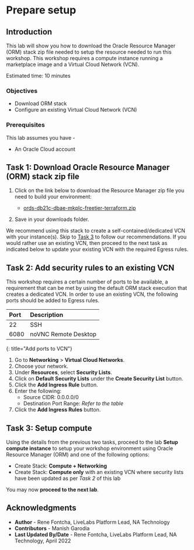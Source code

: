 # Prepare setup

## Introduction

This lab will show you how to download the Oracle Resource Manager (ORM) stack zip file needed to setup the resource needed to run this workshop. This workshop requires a compute instance running a marketplace image and a Virtual Cloud Network (VCN).

Estimated time: 10 minutes

### Objectives

 -   Download ORM stack
 -   Configure an existing Virtual Cloud Network (VCN)

### Prerequisites

This lab assumes you have -
 -   An Oracle Cloud account

## Task 1: Download Oracle Resource Manager (ORM) stack zip file

1.  Click on the link below to download the Resource Manager zip file you need to build your environment:

    - [ords-db21c-dbae-mkplc-freetier-terraform.zip](https://objectstorage.us-ashburn-1.oraclecloud.com/p/6WIlnEK5CqZknuEIGWHNlWR31BfDhRhB-NHBHBvWDBUjA7-4VFMIrfm1OOxnolhI/n/c4u02/b/hosted_workshops/o/stacks/ords-db21c-dbae-mkplc-freetier-terraform.zip)

1.  Save in your downloads folder.

We recommend using this stack to create a self-contained/dedicated VCN with your instance(s). Skip to [Task 3](?lab=prepare-setup#Task3:Setupcompute) to follow our recommendations. If you would rather use an existing VCN, then proceed to the next task as indicated below to update your existing VCN with the required Egress rules.

## Task 2: Add security rules to an existing VCN

This workshop requires a certain number of ports to be available, a requirement that can be met by using the default ORM stack execution that creates a dedicated VCN. In order to use an existing VCN, the following ports should be added to Egress rules.

| Port           | Description                           |
| :------------- | :------------------------------------ |
| 22             | SSH                                   |
| 6080           | noVNC Remote Desktop                  |
{: title="Add ports to VCN"}

1.  Go to **Networking** &gt; **Virtual Cloud Networks**.
1.  Choose your network.
1.  Under **Resources**, select **Security Lists**.
1.  Click on **Default Security Lists** under the **Create Security List** button.
1.  Click the **Add Ingress Rule** button.
1.  Enter the following:  
    - Source CIDR: 0.0.0.0/0
    - Destination Port Range: *Refer to the table*
1.  Click the **Add Ingress Rules** button.

## Task 3: Setup compute

Using the details from the previous two tasks, proceed to the lab **Setup compute instance** to setup your workshop environment using Oracle Resource Manager (ORM) and one of the following options:

 -  Create Stack:  **Compute + Networking**
 -  Create Stack:  **Compute only** with an existing VCN where security lists have been updated as per *Task 2* of this lab

You may now **proceed to the next lab**.

## Acknowledgments

 - **Author** - Rene Fontcha, LiveLabs Platform Lead, NA Technology
 - **Contributors** - Manish Garodia
 - **Last Updated By/Date** - Rene Fontcha, LiveLabs Platform Lead, NA Technology, April 2022